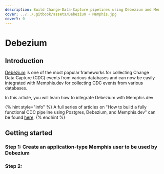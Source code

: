 ```yaml
---
description: Build Change-Data-Capture pipelines using Debezium and Memphis.dev
cover: ../../.gitbook/assets/Debezium + Memphis.jpg
coverY: 0
---
```


# Debezium

## Introduction

[Debezium](https://debezium.io/) is one of the most popular frameworks for collecting Change Data Capture (CDC) events from various databases and can now be easily integrated with Memphis.dev for collecting CDC events from various databases.

In this article, you will learn how to integrate Debezium with Memphis.dev

{% hint style="info" %}
A full series of articles on "How to build a fully functional CDC pipeline using Postgres, Debezium, and Memphis.dev" can be found [here](https://memphis.dev/blog/part-1-integrating-debezium-server-and-memphis-dev-for-streaming-change-data-capture-cdc-events/).
{% endhint %}

## Getting started

### Step 1: **Create an application-type Memphis user to be used by Debezium**

### Step 2:&#x20;
